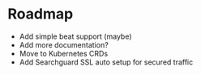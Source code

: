 # Roadmap
* Add simple beat support (maybe)
* Add more documentation?
* Move to Kubernetes CRDs
* Add Searchguard SSL auto setup for secured traffic
